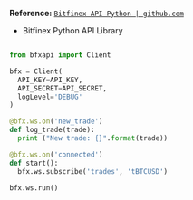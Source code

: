 

**Reference:** <a href="https://github.com/bitfinexcom/bitfinex-api-py" target="_blank">`Bitfinex API Python | github.com`</a>

- Bitfinex Python API Library

```python

from bfxapi import Client

bfx = Client(
  API_KEY=API_KEY,
  API_SECRET=API_SECRET,
  logLevel='DEBUG'
)

@bfx.ws.on('new_trade')
def log_trade(trade):
  print ("New trade: {}".format(trade))

@bfx.ws.on('connected')
def start():
  bfx.ws.subscribe('trades', 'tBTCUSD')

bfx.ws.run()
```